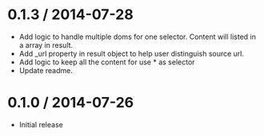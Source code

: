 0.1.3 / 2014-07-28
==================

  * Add logic to handle multiple doms for one selector. Content will listed in a array in result.
  * Add _url property in result object to help user distinguish source url.
  * Add logic to keep all the content for use * as selector
  * Update readme.


0.1.0 / 2014-07-26
==================

  * Initial release